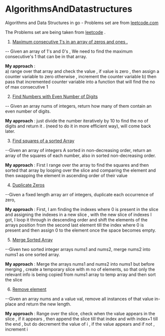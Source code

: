 # AlgorithmsAndDatastructures 
Algorithms and Data Structures in go - Problems set are from [leetcode.com](https://leetcode.com/problemset/all/) 

The Problems set are being taken from [leetcode](https://leetcode.com/problemset/all/) . 


1. [Maximum consecutive 1's in an array of zeros and ones .](https://play.golang.org/p/KtNr9XS6aOT) 

-- Given an array of 1's and 0's , We need to find the maximum consecutive's 1 that can be in that array. 

**My approach** :  
  a) range over that array and check the value , if value is zero , then assign a counter variable to zero 
  otherwise , increment the counter variable
  b) then pass that incremented counter variable into a function that will find the no of max consecutive 1 
  
  
2. [Find Numbers with Even Number of Digits](https://play.golang.org/p/KP1Mt-LxcGc) 

-- Given an array nums of integers, return how many of them contain an even number of digits. 
 
**My approach** : 
  just divide the number iteratively by 10 to find the no of digits and return it . (need to do it in more efficient way), will come back later. 
  

3. [Find squares of a sorted Array](https://play.golang.org/p/M-jWgNXpW7w)

--Given an array of integers A sorted in non-decreasing order, return an array of the squares of each number, also in sorted non-decreasing order.

**My approach** :
First I range over the array to find the squares and then sorted that array by looping over the slice and comparing the element and then swapping the element in ascending order of their value 

4. [Duplicate Zeros](https://play.golang.org/p/Gm5QpvbzceM)

--Given a fixed length array arr of integers, duplicate each occurrence of zero,

**My approach** :
First, I am finding the indexes where 0 is present in the slice and assigning the indexes in a new slice , with the new slice of indexes I got, I loop it through in descending order and shift the elements of the arrays position from the second last element till the index where 0 is present and then assign 0 to the element once the space becomes empty.


5. [Merge Sorted Array](https://play.golang.org/p/wDmZUPNiKFg)

--Given two sorted integer arrays nums1 and nums2, merge nums2 into nums1 as one sorted array.

**My approach** : 
Merge the arrays nums1 and nums2 into nums1 but before merging , create a temporary slice with m no of elements, so that only the relevant info is being copied from nums1 array to temp array and then sort the slice 

6. [Remove element](https://play.golang.org/p/qqdH2zkPFcz)

--Given an array nums and a value val, remove all instances of that value in-place and return the new length.

**My approach** : 
 Range over the slice, check when the value appears in the slice , if it appears , then append the slice till that index and with index+1 till the end , but do decrement the value of i , if the value appears and if not , increment i 
 
